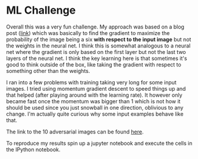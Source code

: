 # ML Challenge

Overall this was a very fun challenge. My approach was based on a blog post ([link](https://medium.com/@ageitgey/machine-learning-is-fun-part-8-how-to-intentionally-trick-neural-networks-b55da32b7196)) which was basically to find the gradient to maximize the probability of the image being a six **with respect to the input image** but not the weights in the neural net. I think this is somewhat analogous to a neural net where the gradient is only based on the first layer but not the last two layers of the neural net. I think the key learning here is that sometimes it's good to think outside of the box, like taking the gradient with respect to something other than the weights. 

I ran into a few problems with training taking very long for some input images. I tried using momentum gradient descent to speed things up and that helped (after playing around with the learning rate). It however only became fast once the momentum was bigger than 1 which is not how it should be used since you just snowball in one direction, oblivious to any change. I'm actually quite curious why some input examples behave like that.

The link to the 10 adversarial images can be found [here](https://github.com/halldorbjarni/ml_challenge/blob/master/adversarial_examples.png).

To reproduce my results spin up a jupyter notebook and execute the cells in the IPython notebook.



